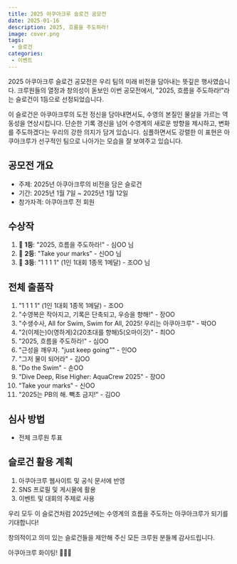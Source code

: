 ```yaml
---
title: 2025 아쿠아크루 슬로건 공모전
date: 2025-01-16
description: 2025, 흐름을 주도하라!
image: cover.png
tags:
 - 슬로건
categories:
 - 이벤트
---
```


2025 아쿠아크루 슬로건 공모전은 우리 팀의 미래 비전을 담아내는 뜻깊은 행사였습니다. 크루원들의 열정과 창의성이 돋보인 이번 공모전에서, "2025, 흐름을 주도하라!"라는 슬로건이 1등으로 선정되었습니다. 

이 슬로건은 아쿠아크루의 도전 정신을 담아내면서도, 수영의 본질인 물살을 가르는 역동성을 연상시킵니다. 단순한 기록 경신을 넘어 수영계의 새로운 방향을 제시하고, 변화를 주도하겠다는 우리의 강한 의지가 담겨 있습니다. 심플하면서도 강렬한 이 표현은 아쿠아크루가 선구적인 팀으로 나아가는 모습을 잘 보여주고 있습니다.

## 공모전 개요

- 주제: 2025년 아쿠아크루의 비전을 담은 슬로건
- 기간: 2025년 1월 7일 ~ 2025년 1월 12일
- 참가자격: 아쿠아크루 전 회원

## 수상작

1. 🥇 **1등**: "2025, 흐름을 주도하라!" - 심OO 님
2. 🥈 **2등**: "Take your marks" - 신OO 님
3. 🥉 **3등**: "1 1 1 1" (1인 1대회 1종목 1메달) - 조OO 님

## 전체 출품작

1. "1 1 1 1" (1인 1대회 1종목 1메달) - 조OO
2. "수영복은 작아지고, 기록은 단축되고, 우승을 향해!" - 장OO
3. "수생수사, All for Swim, Swim for All, 2025! 우리는 아쿠아크루" - 박OO
4. "2(이제는)0(영하게)2(20초대를 향해)5(오마이갓)" - 최OO
5. "2025, 흐름을 주도하라!" - 심OO
6. "근성을 깨우자. "just keep going"" - 인OO
7. "그저 물이 되어라" - 김OO
8. "Do the Swim" - 손OO
9. "Dive Deep, Rise Higher: AquaCrew 2025" - 장OO
10. "Take your marks" - 신OO
11. "2025는 PB의 해. 빽초 금지!" - 김OO

## 심사 방법
- 전체 크루원 투표

## 슬로건 활용 계획

1. 아쿠아크루 웹사이트 및 공식 문서에 반영
2. SNS 프로필 및 게시물에 활용
3. 이벤트 및 대회의 주제로 사용

우리 모두 이 슬로건처럼 2025년에는 수영계의 흐름을 주도하는 아쿠아크루가 되기를 기대합니다!

창의적이고 의미 있는 슬로건들을 제안해 주신 모든 크루원 분들께 감사드립니다. 

아쿠아크루 화이팅! 🏊‍♂️💪